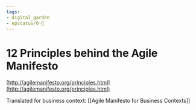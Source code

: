 ```yaml
---
tags: 
- digital_garden
- epstatus/0-🌰
---
```

# 12 Principles behind the Agile Manifesto
[http://agilemanifesto.org/principles.html](http://agilemanifesto.org/principles.html)

Translated for business context: [[Agile Manifesto for Business Contexts]]